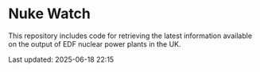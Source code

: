 # Nuke Watch

This repository includes code for retrieving the latest information available on the output of EDF nuclear power plants in the UK.

Last updated: 2025-06-18 22:15